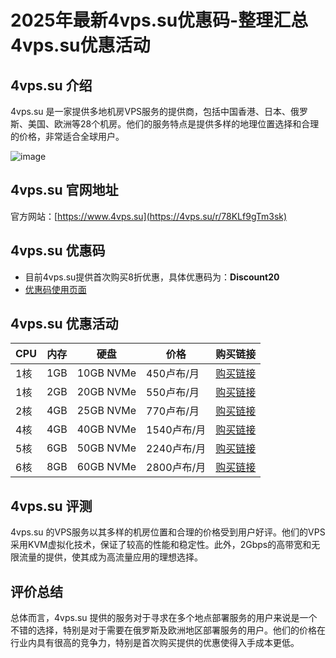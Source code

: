 # 2025年最新4vps.su优惠码-整理汇总4vps.su优惠活动

## 4vps.su 介绍
4vps.su 是一家提供多地机房VPS服务的提供商，包括中国香港、日本、俄罗斯、美国、欧洲等28个机房。他们的服务特点是提供多样的地理位置选择和合理的价格，非常适合全球用户。

![image](https://github.com/byada4060/4vps-su/assets/167664226/80ecbdd1-d6c1-4aec-985c-bee79020b124)

## 4vps.su 官网地址
官方网站：[https://www.4vps.su](https://4vps.su/r/78KLf9gTm3sk)

## 4vps.su 优惠码
- 目前4vps.su提供首次购买8折优惠，具体优惠码为：**Discount20**
- [优惠码使用页面](https://4vps.su/r/78KLf9gTm3sk)

## 4vps.su 优惠活动
| CPU | 内存 | 硬盘 | 价格         | 购买链接                                  |
|----|-----|-----|------------|-----------------------------------------|
| 1核 | 1GB | 10GB NVMe | 450卢布/月   | [购买链接](https://4vps.su/r/78KLf9gTm3sk) |
| 1核 | 2GB | 20GB NVMe | 550卢布/月   | [购买链接](https://4vps.su/r/78KLf9gTm3sk) |
| 2核 | 4GB | 25GB NVMe | 770卢布/月   | [购买链接](https://4vps.su/r/78KLf9gTm3sk) |
| 4核 | 4GB | 40GB NVMe | 1540卢布/月  | [购买链接](https://4vps.su/r/78KLf9gTm3sk) |
| 5核 | 6GB | 50GB NVMe | 2240卢布/月  | [购买链接](https://4vps.su/r/78KLf9gTm3sk) |
| 6核 | 8GB | 60GB NVMe | 2800卢布/月  | [购买链接](https://4vps.su/r/78KLf9gTm3sk) |

## 4vps.su 评测
4vps.su 的VPS服务以其多样的机房位置和合理的价格受到用户好评。他们的VPS采用KVM虚拟化技术，保证了较高的性能和稳定性。此外，2Gbps的高带宽和无限流量的提供，使其成为高流量应用的理想选择。

## 评价总结
总体而言，4vps.su 提供的服务对于寻求在多个地点部署服务的用户来说是一个不错的选择，特别是对于需要在俄罗斯及欧洲地区部署服务的用户。他们的价格在行业内具有很高的竞争力，特别是首次购买提供的优惠使得入手成本更低。
